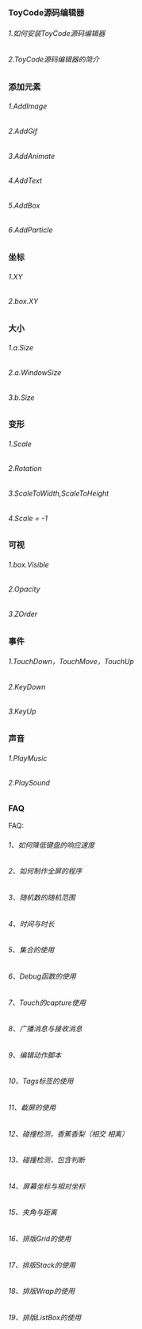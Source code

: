 ### ToyCode源码编辑器
###### 1.如何安装ToyCode源码编辑器
###### 2.ToyCode源码编辑器的简介

### 添加元素
###### 1.AddImage
###### 2.AddGif
###### 3.AddAnimate
###### 4.AddText
###### 5.AddBox
###### 6.AddParticle

### 坐标
###### 1.XY
###### 2.box.XY

### 大小
###### 1.a.Size
###### 2.a.WindowSize
###### 3.b.Size

### 变形
###### 1.Scale
###### 2.Rotation
###### 3.ScaleToWidth,ScaleToHeight
###### 4.Scale = -1

### 可视
###### 1.box.Visible
###### 2.Opacity
###### 3.ZOrder


### 事件
###### 1.TouchDown，TouchMove，TouchUp
###### 2.KeyDown
###### 3.KeyUp

### 声音
###### 1.PlayMusic
###### 2.PlaySound

### FAQ
FAQ:
###### 1、如何降低键盘的响应速度
###### 2、如何制作全屏的程序
###### 3、随机数的随机范围
###### 4、时间与时长
###### 5、集合的使用
###### 6、Debug函数的使用
###### 7、Touch的capture使用
###### 8、广播消息与接收消息
###### 9、编辑动作脚本
###### 10、Tags标签的使用
###### 11、截屏的使用
###### 12、碰撞检测，香蕉香梨（相交 相离）
###### 13、碰撞检测，包含判断
###### 14、屏幕坐标与相对坐标
###### 15、夹角与距离
###### 16、排版Grid的使用
###### 17、排版Stack的使用
###### 18、排版Wrap的使用
###### 19、排版ListBox的使用

